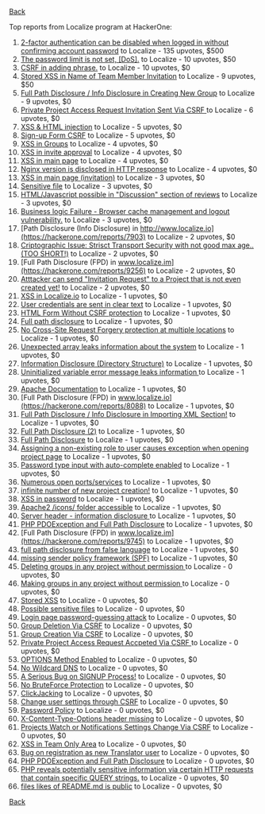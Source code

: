 [Back](../README.md)

Top reports from Localize program at HackerOne:

1. [2-factor authentication can be disabled when logged in without confirming account password](https://hackerone.com/reports/783258) to Localize - 135 upvotes, $500
2. [The password limit is not set, [DoS].](https://hackerone.com/reports/783356) to Localize - 10 upvotes, $50
3. [CSRF in adding phrase.](https://hackerone.com/reports/7962) to Localize - 10 upvotes, $0
4. [Stored XSS in Name of Team Member Invitation](https://hackerone.com/reports/786301) to Localize - 9 upvotes, $50
5. [Full Path Disclosure / Info Disclosure in Creating New Group](https://hackerone.com/reports/8090) to Localize - 9 upvotes, $0
6. [Private Project Access Request Invitation Sent Via CSRF ](https://hackerone.com/reports/8226) to Localize - 6 upvotes, $0
7. [XSS & HTML injection](https://hackerone.com/reports/7876) to Localize - 5 upvotes, $0
8. [Sign-up Form CSRF](https://hackerone.com/reports/7865) to Localize - 5 upvotes, $0
9. [XSS in Groups](https://hackerone.com/reports/7868) to Localize - 4 upvotes, $0
10. [XSS in invite approval](https://hackerone.com/reports/7887) to Localize - 4 upvotes, $0
11. [XSS in main page](https://hackerone.com/reports/7882) to Localize - 4 upvotes, $0
12. [Nginx version is disclosed in HTTP response](https://hackerone.com/reports/783852) to Localize - 4 upvotes, $0
13. [XSS in main page (invitation)](https://hackerone.com/reports/7886) to Localize - 3 upvotes, $0
14. [Sensitive file](https://hackerone.com/reports/7968) to Localize - 3 upvotes, $0
15. [HTML/Javascript possible in "Discussion" section of reviews](https://hackerone.com/reports/7897) to Localize - 3 upvotes, $0
16. [Business logic Failure - Browser cache management and logout vulnerability.](https://hackerone.com/reports/7909) to Localize - 3 upvotes, $0
17. [Path Disclosure (Info Disclosure) in  http://www.localize.io](https://hackerone.com/reports/7903) to Localize - 2 upvotes, $0
18. [Criptographic Issue: Strisct Transport Security with not good max age..(TOO SHORT!)](https://hackerone.com/reports/9008) to Localize - 2 upvotes, $0
19. [Full Path Disclosure (FPD) in www.localize.im](https://hackerone.com/reports/9256) to Localize - 2 upvotes, $0
20. [Atttacker can send "Invitation Request" to a Project that is not even created yet!](https://hackerone.com/reports/9088) to Localize - 2 upvotes, $0
21. [XSS in Localize.io](https://hackerone.com/reports/7890) to Localize - 1 upvotes, $0
22. [User credentials are sent in clear text](https://hackerone.com/reports/7950) to Localize - 1 upvotes, $0
23. [HTML Form Without CSRF protection](https://hackerone.com/reports/7863) to Localize - 1 upvotes, $0
24. [Full path disclosure](https://hackerone.com/reports/7894) to Localize - 1 upvotes, $0
25. [No Cross-Site Request Forgery protection at multiple locations](https://hackerone.com/reports/7916) to Localize - 1 upvotes, $0
26. [Unexpected array leaks information about the system](https://hackerone.com/reports/7888) to Localize - 1 upvotes, $0
27. [Information Disclosure (Directory Structure)](https://hackerone.com/reports/7930) to Localize - 1 upvotes, $0
28. [Uninitialized variable error message leaks information ](https://hackerone.com/reports/7915) to Localize - 1 upvotes, $0
29. [Apache Documentation](https://hackerone.com/reports/8055) to Localize - 1 upvotes, $0
30. [Full Path Disclosure (FPD) in www.localize.io](https://hackerone.com/reports/8088) to Localize - 1 upvotes, $0
31. [Full Path Disclosure / Info Disclosure in Importing XML Section!](https://hackerone.com/reports/8091) to Localize - 1 upvotes, $0
32. [Full Path Disclosure (2)](https://hackerone.com/reports/8013) to Localize - 1 upvotes, $0
33. [Full Path Disclosure](https://hackerone.com/reports/7972) to Localize - 1 upvotes, $0
34. [Assigning a non-existing role to user causes exception when opening project page](https://hackerone.com/reports/7921) to Localize - 1 upvotes, $0
35. [Password type input with auto-complete enabled](https://hackerone.com/reports/7954) to Localize - 1 upvotes, $0
36. [Numerous open ports/services](https://hackerone.com/reports/8064) to Localize - 1 upvotes, $0
37. [infinite number of new project creation!](https://hackerone.com/reports/8093) to Localize - 1 upvotes, $0
38. [XSS in password](https://hackerone.com/reports/7995) to Localize - 1 upvotes, $0
39. [Apache2 /icons/ folder accessible](https://hackerone.com/reports/7923) to Localize - 1 upvotes, $0
40. [Server header - information disclosure ](https://hackerone.com/reports/7914) to Localize - 1 upvotes, $0
41. [PHP PDOException and Full Path Disclosure](https://hackerone.com/reports/15899) to Localize - 1 upvotes, $0
42. [Full Path Disclosure (FPD) in www.localize.im](https://hackerone.com/reports/9745) to Localize - 1 upvotes, $0
43. [full path disclosure from false language](https://hackerone.com/reports/13237) to Localize - 1 upvotes, $0
44. [missing sender policy framework (SPF)](https://hackerone.com/reports/12836) to Localize - 1 upvotes, $0
45. [Deleting groups in any project without permission ](https://hackerone.com/reports/8104) to Localize - 0 upvotes, $0
46. [Making groups in any project without permission ](https://hackerone.com/reports/8102) to Localize - 0 upvotes, $0
47. [Stored XSS](https://hackerone.com/reports/7873) to Localize - 0 upvotes, $0
48. [Possible sensitive files](https://hackerone.com/reports/8019) to Localize - 0 upvotes, $0
49. [Login page password-guessing attack](https://hackerone.com/reports/8017) to Localize - 0 upvotes, $0
50. [Group Deletion Via CSRF](https://hackerone.com/reports/8218) to Localize - 0 upvotes, $0
51. [Group Creation Via CSRF](https://hackerone.com/reports/8216) to Localize - 0 upvotes, $0
52. [ Private Project Access Request Accpeted Via CSRF ](https://hackerone.com/reports/8224) to Localize - 0 upvotes, $0
53. [OPTIONS Method Enabled](https://hackerone.com/reports/8184) to Localize - 0 upvotes, $0
54. [No Wildcard DNS](https://hackerone.com/reports/8239) to Localize - 0 upvotes, $0
55. [A Serious Bug on SIGNUP Process!](https://hackerone.com/reports/7941) to Localize - 0 upvotes, $0
56. [No BruteForce Protection](https://hackerone.com/reports/7869) to Localize - 0 upvotes, $0
57. [ClickJacking](https://hackerone.com/reports/7862) to Localize - 0 upvotes, $0
58. [Change user settings through CSRF](https://hackerone.com/reports/7870) to Localize - 0 upvotes, $0
59. [Password Policy](https://hackerone.com/reports/7883) to Localize - 0 upvotes, $0
60. [X-Content-Type-Options header missing](https://hackerone.com/reports/8059) to Localize - 0 upvotes, $0
61. [Projects Watch or Notifications Settings Change Via CSRF](https://hackerone.com/reports/8273) to Localize - 0 upvotes, $0
62. [XSS in Team Only Area](https://hackerone.com/reports/10577) to Localize - 0 upvotes, $0
63. [Bug on registration as new Translator user](https://hackerone.com/reports/15679) to Localize - 0 upvotes, $0
64. [PHP PDOException and Full Path Disclosure](https://hackerone.com/reports/19363) to Localize - 0 upvotes, $0
65. [PHP reveals potentially sensitive information via certain HTTP requests that contain specific QUERY strings.](https://hackerone.com/reports/30787) to Localize - 0 upvotes, $0
66. [files likes of README.md is public](https://hackerone.com/reports/31255) to Localize - 0 upvotes, $0


[Back](../README.md)